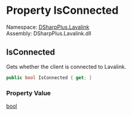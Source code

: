 # Property IsConnected

Namespace: [DSharpPlus.Lavalink](DSharpPlus.Lavalink.md)  
Assembly: DSharpPlus.Lavalink.dll

## <a id="DSharpPlus_Lavalink_LavalinkNodeConnection_IsConnected"></a>IsConnected

Gets whether the client is connected to Lavalink.

```csharp
public bool IsConnected { get; }
```

### Property Value

[bool](https://learn.microsoft.com/dotnet/api/system.boolean)

